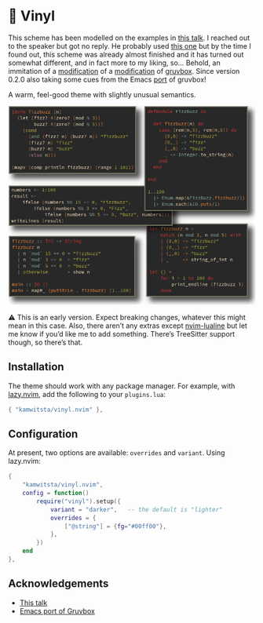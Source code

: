# 📀 Vinyl

This scheme has been modelled on the examples in [this talk](https://www.youtube.com/watch?v=tJR-MvPQhT8). I reached out to the speaker but got no reply. He probably used [this one](https://github.com/runarorama/gruvbox) but by the time I found out, this scheme was already almost finished and it has turned out somewhat different, and in fact more to my liking, so… Behold, an immitation of a [modification](https://github.com/runarorama/gruvbox) of a [modification](https://github.com/dkasak/gruvbox) of [gruvbox](https://github.com/morhetz/gruvbox). Since version 0.2.0 also taking some cues from the Emacs [port](https://github.com/greduan/emacs-theme-gruvbox) of gruvbox!

A warm, feel-good theme with slightly unusual semantics.

![image](assets/screenshot.png)

⚠️ This is an early version. Expect breaking changes, whatever this might mean in this case. Also, there aren’t any extras except [nvim-lualine](https://github.com/nvim-lualine/lualine.nvim) but let me know if you’d like me to add something. There’s TreeSitter support though, so there’s that.


## Installation

The theme should work with any package manager. For example, with [lazy.nvim](https://github.com/folke/lazy.nvim), add the following to your `plugins.lua`:

```lua
{ "kamwitsta/vinyl.nvim" },
```


## Configuration

At present, two options are available: `overrides` and `variant`. Using lazy.nvim:

```lua
{
    "kamwitsta/vinyl.nvim",
    config = function()
        require("vinyl").setup({
            variant = "darker",   -- the default is "lighter"
            overrides = {
                ["@string"] = {fg="#00ff00"},
            },
        })
    end
},
```


## Acknowledgements

- [This talk](https://www.youtube.com/watch?v=tJR-MvPQhT8)
- [Emacs port of Gruvbox](https://github.com/greduan/emacs-theme-gruvbox)
